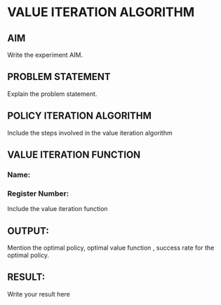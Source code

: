 # VALUE ITERATION ALGORITHM

## AIM
Write the experiment AIM.

## PROBLEM STATEMENT
Explain the problem statement.

## POLICY ITERATION ALGORITHM
Include the steps involved in the value iteration algorithm

## VALUE ITERATION FUNCTION
### Name:
### Register Number:
Include the value iteration function

## OUTPUT:
Mention the optimal policy, optimal value function , success rate for the optimal policy.

## RESULT:

Write your result here
